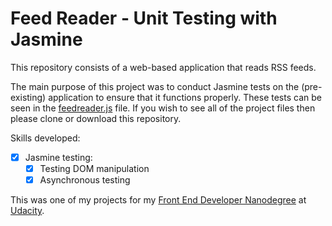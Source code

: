 # Feed Reader - Unit Testing with Jasmine

This repository consists of a web-based application that reads RSS feeds.

The main purpose of this project was to conduct Jasmine tests on the (pre-existing) application to ensure that it functions properly. These tests can be seen in the [feedreader.js](frontend-nanodegree-feedreader-master/jasmine/spec/feedreader.js) file. If you wish to see all of the project files then please clone or download this repository.

Skills developed:

* [x] Jasmine testing:
   * [x] Testing DOM manipulation
   * [x] Asynchronous testing

This was one of my projects for my [Front End Developer Nanodegree][1] at [Udacity][2].

[1]:https://eu.udacity.com/course/front-end-web-developer-nanodegree--nd001
[2]:https://eu.udacity.com/
